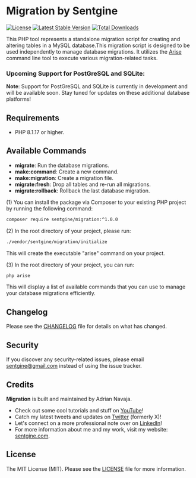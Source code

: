 # Migration by Sentgine

[![License](https://img.shields.io/badge/license-MIT-blue.svg)](LICENSE.md)
[![Latest Stable Version](https://img.shields.io/packagist/v/sentgine/migration.svg)](https://packagist.org/sentgine/migration)
[![Total Downloads](https://img.shields.io/packagist/dt/sentgine/migration.svg)](https://packagist.org/packages/sentgine/migration)

This PHP tool represents a standalone migration script for creating and altering tables in a MySQL database.This migration script is designed to be used independently to manage database migrations. It utilizes the [Arise](https://github.com/sentgine/arise) command line tool to execute various migration-related tasks.

### Upcoming Support for PostGreSQL and SQLite:

**Note**: Support for PostGreSQL and SQLite is currently in development and will be available soon. Stay tuned for updates on these additional database platforms!

## Requirements
- PHP 8.1.17 or higher.

## Available Commands

- **migrate**: Run the database migrations.
- **make:command**: Create a new command.
- **make:migration**: Create a migration file.
- **migrate:fresh**: Drop all tables and re-run all migrations.
- **migrate:rollback**: Rollback the last database migration.


(1) You can install the package via Composer to your existing PHP project by running the following command:

```bash
composer require sentgine/migration:^1.0.0
```

(2) In the root directory of your project, please run:

```bash
./vendor/sentgine/migration/initialize
```
This will create the executable "arise" command on your project.

(3) In the root directory of your project, you can run:

```bash
php arise
```

This will display a list of available commands that you can use to manage your database migrations efficiently.

## Changelog
Please see the [CHANGELOG](https://github.com/sentgine/arise/blob/main/CHANGELOG.md) file for details on what has changed.

## Security
If you discover any security-related issues, please email sentgine@gmail.com instead of using the issue tracker.

## Credits
**Migration** is built and maintained by Adrian Navaja.
- Check out some cool tutorials and stuff on [YouTube](https://www.youtube.com/@sentgine)!
- Catch my latest tweets and updates on [Twitter](https://twitter.com/sentgine) (formerly X)!
- Let's connect on a more professional note over on [LinkedIn](https://www.linkedin.com/in/adrian-navaja/)!
- For more information about me and my work, visit my website: [sentgine.com](https://www.sentgine.com/).

## License
The MIT License (MIT). Please see the [LICENSE](https://github.com/sentgine/arise/blob/main/LICENSE) file for more information.